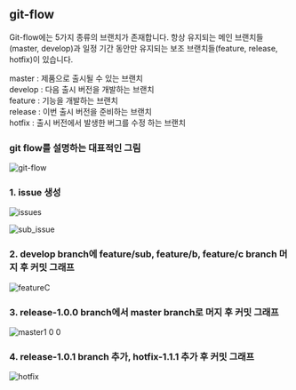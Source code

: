 ## git-flow

Git-flow에는 5가지 종류의 브랜치가 존재합니다. 항상 유지되는 메인 브랜치들(master, develop)과 일정 기간 동안만 유지되는 보조 브랜치들(feature, release, hotfix)이 있습니다.

master : 제품으로 출시될 수 있는 브랜치  
develop : 다음 출시 버전을 개발하는 브랜치  
feature : 기능을 개발하는 브랜치  
release : 이번 출시 버전을 준비하는 브랜치  
hotfix : 출시 버전에서 발생한 버그를 수정 하는 브랜치  

### git flow를 설명하는 대표적인 그림
![git-flow](https://user-images.githubusercontent.com/43161981/77248162-aba8d580-6c7a-11ea-8924-f354c4a39880.png)  

### 1. issue 생성
![issues](https://user-images.githubusercontent.com/43161981/77248325-e95a2e00-6c7b-11ea-91e9-414b7af900a0.png)

![sub_issue](https://user-images.githubusercontent.com/43161981/77248379-51107900-6c7c-11ea-814e-980305fd5fb4.png)


### 2. develop branch에 feature/sub, feature/b, feature/c branch 머지 후 커밋 그래프  
![featureC](https://user-images.githubusercontent.com/43161981/77248306-c465bb00-6c7b-11ea-8810-7499bf731e75.png)

### 3. release-1.0.0 branch에서 master branch로 머지 후 커밋 그래프
![master1 0 0](https://user-images.githubusercontent.com/43161981/77248428-9cc32280-6c7c-11ea-9667-bed24166b370.png)

### 4. release-1.0.1 branch 추가, hotfix-1.1.1 추가 후 커밋 그래프
![hotfix](https://user-images.githubusercontent.com/43161981/77248818-df3a2e80-6c7f-11ea-9793-7c039fbb0005.png)
